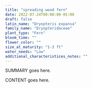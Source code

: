 ```yaml
---
title: "spreading wood fern"
date: 2022-07-24T00:00:00-05:00
draft: false
latin_name: "Dryopteris expansa"
family_name: "Dryopteridaceae"
plant_type: "Fern"
bloom_time: ""
flower_color: ""
size_at_maturity: "1-3 ft"
water_needs: "Low"
additional_characteristices_notes: ""
---
```


SUMMARY goes here.

<!--more-->

CONTENT goes here.